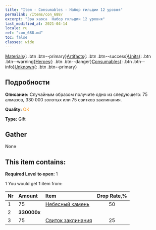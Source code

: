 ```yaml
---
title: "Item - Consumables - Набор гильдии 12 уровня"
permalink: /Items/con_688/
excerpt: "Эра хаоса  Набор гильдии 12 уровня"
last_modified_at: 2021-04-14
locale: ru
ref: "con_688.md"
toc: false
classes: wide
---
```

 [Materials](/ru/Items/){: .btn .btn--primary}[Artifacts](/ru/Items/Artifacts/){: .btn .btn--success}[Units](/ru/Items/Units/){: .btn .btn--warning}[Heroes](/ru/Items/Heroes/){: .btn .btn--danger}[Consumables](/ru/Items/Consumables/){: .btn .btn--info}[Unknown](/ru/Items/Unknown/){: .btn .btn--primary}

## Подробности
 **Описание:** Случайным образом получите одно из следующего: 75 алмазов, 330 000 золотых или 75 свитков заклинания.

 **Quality:** <span style="color: #FF8C00">OK</span>

 **Type:** Gift

## Gather

  None

## This item contains:

 **Required Level to open:** 1

 1 You would get **1** item  from:

  | Nr | Amount |     Item    | Drop Rate,% |
  |:---|:-------|:------------|:---------:|
  | 1 | 75 | [Небесный камень](/ru/Items/art_188/) | 50 | 
  | 2 |  **330000x** | <i class="fas fa-coins"/> |  | 25 | 
  | 3 | 75 | [Свиток заклинания](/ru/Items/con_694/) | 25 | 
